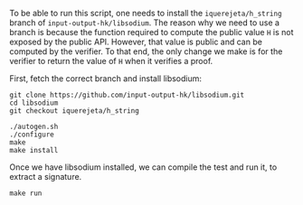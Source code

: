 To be able to run this script, one needs to install the `iquerejeta/h_string` branch of 
`input-output-hk/libsodium`. The reason why we need to use a branch is because the function
required to compute the public value `H` is not exposed by the public API. However, that
value is public and can be computed by the verifier. To that end, the only change 
we make is for the verifier to return the value of `H` when it verifies a proof.

First, fetch the correct branch and install libsodium:
```shell
git clone https://github.com/input-output-hk/libsodium.git
cd libsodium
git checkout iquerejeta/h_string

./autogen.sh
./configure
make
make install
```
Once we have libsodium installed, we can compile the test and run it, to extract 
a signature.
```shell
make run
```